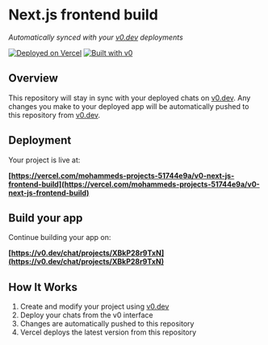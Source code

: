 # Next.js frontend build

*Automatically synced with your [v0.dev](https://v0.dev) deployments*

[![Deployed on Vercel](https://img.shields.io/badge/Deployed%20on-Vercel-black?style=for-the-badge&logo=vercel)](https://vercel.com/mohammeds-projects-51744e9a/v0-next-js-frontend-build)
[![Built with v0](https://img.shields.io/badge/Built%20with-v0.dev-black?style=for-the-badge)](https://v0.dev/chat/projects/XBkP28r9TxN)

## Overview

This repository will stay in sync with your deployed chats on [v0.dev](https://v0.dev).
Any changes you make to your deployed app will be automatically pushed to this repository from [v0.dev](https://v0.dev).

## Deployment

Your project is live at:

**[https://vercel.com/mohammeds-projects-51744e9a/v0-next-js-frontend-build](https://vercel.com/mohammeds-projects-51744e9a/v0-next-js-frontend-build)**

## Build your app

Continue building your app on:

**[https://v0.dev/chat/projects/XBkP28r9TxN](https://v0.dev/chat/projects/XBkP28r9TxN)**

## How It Works

1. Create and modify your project using [v0.dev](https://v0.dev)
2. Deploy your chats from the v0 interface
3. Changes are automatically pushed to this repository
4. Vercel deploys the latest version from this repository
